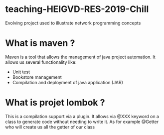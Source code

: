 # teaching-HEIGVD-RES-2019-Chill
Evolving project used to illustrate network programming concepts

# What is maven ?

Maven is a tool that allows the management of java project automation. It allows us several functionality like:
- Unit test
- Bookstore management
- Compilation and deployment of java application (JAR)

# What is projet lombok ?
This is a compilation support via a plugin. It allows via @XXX keyword on a class to generate code without needing to write it. As for example @Getter who will create us all the getter of our class
